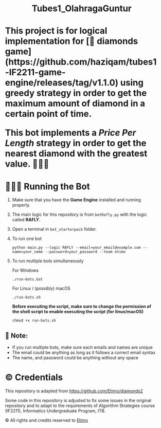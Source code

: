<h1 align="center">Tubes1_OlahragaGuntur<h1/>

<p>This project is for logical implementation for [💎 diamonds game](https://github.com/haziqam/tubes1-IF2211-game-engine/releases/tag/v1.1.0) using greedy strategy in order to get the maximum amount of diamond in a certain point of time. 

This bot implements a ***Price Per Length*** strategy in order to get the nearest diamond with the greatest value. 🤑🤑🤑<p/>

# 🏃🏻‍♂️ Running the Bot 
1. Make sure that you have the **Game Engine** installed and running properly.
2. The main logic for this repository is from ```botRafly.py``` with the logic called **RAFLY**.
3. Open a terminal in ```bot_starterpack``` folder.
4. To run one bot

    ```
    python main.py --logic RAFLY --email=your_email@example.com --name=your_name --password=your_password --team etimo
    ```
5. To run multiple bots simultaneously

    For Windows

    ```
    ./run-bots.bat
    ```

    For Linux / (possibly) macOS

    ```
    ./run-bots.sh
    ```

    <b>Before executing the script, make sure to change the permission of the shell script to enable executing the script (for linux/macOS)</b>

    ```
    chmod +x run-bots.sh
    ```

## 📝 Note:

-   If you run multiple bots, make sure each emails and names are unique
-   The email could be anything as long as it follows a correct email syntax
-   The name, and password could be anything without any space

# ©️ Credentials
This repository is adapted from https://github.com/Etimo/diamonds2

Some code in this repository is adjusted to fix some issues in the original repository and to adapt to the requirements of Algorithm Strategies course (IF2211), Informatics Undergraduate Program, ITB.

©️ All rights and credits reserved to [Etimo](https://github.com/Etimo)
